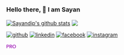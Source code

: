 ### Hello there, 👋 I am Sayan







<!-- My Statistics  -->

<a href="https://github.com/sayandipsar/github-readme-stats"><img align="center" src="https://github-readme-stats.vercel.app/api?username=sayandipsar&show_icons=true&include_all_commits=true&theme=buefy&hide_border=true" alt="Sayandip's github stats" /></a>  <a href="https://github.com/sayandipsar/github-readme-stats"><img align="center" src="https://github-readme-stats.vercel.app/api/top-langs/?username=sayandipsar&layout=compact&theme=buefy&hide_border=true" /></a>

<!-- My Statistics  -->






[<img src='https://cdn.jsdelivr.net/npm/simple-icons@3.0.1/icons/github.svg' alt='github' height='30'>](https://github.com/https://github.com/sayandipsar)  [<img src='https://cdn.jsdelivr.net/npm/simple-icons@3.0.1/icons/linkedin.svg' alt='linkedin' height='30'>](https://www.linkedin.com/in/https://www.linkedin.com/in/sayandip-sar//)  [<img src='https://cdn.jsdelivr.net/npm/simple-icons@3.0.1/icons/facebook.svg' alt='facebook' height='30'>](https://www.facebook.com/https://www.facebook.com/sayandip.sar)  [<img src='https://cdn.jsdelivr.net/npm/simple-icons@3.0.1/icons/instagram.svg' alt='instagram' height='30'>](https://www.instagram.com/https://www.instagram.com/sayandip.sar//)  


<a href='https://github.com/pricing'><img src='https://raw.githubusercontent.com/acervenky/animated-github-badges/master/assets/pro.gif' width='26' height='18'></a>
